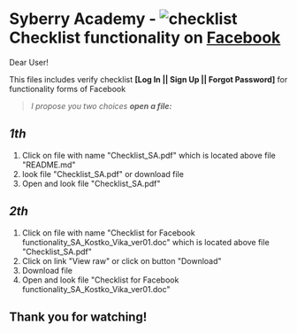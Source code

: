 # Syberry Academy - ![checklist](https://user-images.githubusercontent.com/84619545/119271704-4ac4b680-bc0b-11eb-937b-5d919eec2b43.png) Checklist functionality on [Facebook](https://www.facebook.com/)  

Dear User! 

This files includes verify checklist **[Log In || Sign Up || Forgot Password]** for functionality forms of Facebook
 
> *I propose you two choices **open a file:***

## *1th* ##

1) Click on file with name "Checklist_SA.pdf" which is located above file "README.md"
2) look file "Checklist_SA.pdf" or download file
3) Open and look file "Checklist_SA.pdf"

## *2th* ##
1) Click on file with name "Checklist for Facebook functionality_SA_Kostko_Vika_ver01.doc" which is located above file "Checklist_SA.pdf"
2) Click on link "View raw" or click on button "Download"
3) Download file
4) Open and look file "Checklist for Facebook functionality_SA_Kostko_Vika_ver01.doc"

## Thank you for watching! ##
